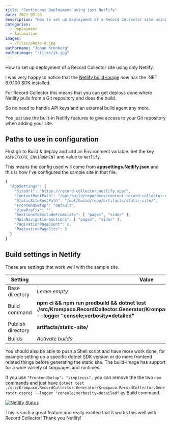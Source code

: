 ```yaml
---
title: "Continuous Deployment using just Netlify"
date: 2021-03-09
description: "How to set up deployment of a Record Collector site using only Netlify."
categories:
  - Deployment
  - Automation
images:
  - /files/photo-8.jpg
authorname: "Johan Kronberg"
authorimage: "/files/jk.jpg"
---
```


How to set up deployment of a Record Collector site using only Netlify.

<!--more-->

I was very happy to notice that the [Netlify build-image](https://github.com/netlify/build-image) now has the .NET 6.0.100 SDK installed.

For Record Collector this means that you can get deploys done where Netlify pulls from a Git repository and does the build.

So no need to handle API keys and an external build agent any more.

You just use the built-in Netlify features to give access to your Git repository when adding your site.

## Paths to use in configuration

First go to Build & deploy and add an Environment variable. Set the key `ASPNETCORE_ENVIRONMENT` and value to `Netlify`.

This means the config used will come from **appsettings.Netlify.json** and this is how I've configured the sample site in that file.

```js
{
  "AppSettings": {
    "SiteUrl": "https://record-collector.netlify.app/",
    "ContentRootPath": "/opt/build/repo/docs/content-record-collector-net/",
    "StaticSiteRootPath": "/opt/build/repo/artifacts/static-site/",
    "FrontendSetup": "default",
    "ViewPrefix": "",
    "SectionsToExcludeFromLists": [ "pages", "sidor" ],
    "MainNavigationSections": [ "pages", "sidor" ],
    "PaginationPageCount": 2,
    "PaginationPageSize": 3
  }
}
```

## Build settings in Netlify

These are settings that work well with the sample site.

| Setting           | Value                                                                                                                                                                   |
| ----------------- | ----------------------------------------------------------------------------------------------------------------------------------------------------------------------- |
| Base directory    | _Leave empty_                                                                                                                                                           |
| Build command     | **npm ci && npm run prodbuild && dotnet test ./src/Krompaco.RecordCollector.Generator/Krompaco.RecordCollector.Generator.csproj --logger "console;verbosity=detailed"** |
| Publish directory | **artifacts/static-site/**                                                                                                                                              |
| Builds            | _Activate builds_                                                                                                                                                       |

You should also be able to push a Shell script and have more work done, for example setting up a specific dotnet SDK version or do more frontend related things before generating the static site. The build-image has support for a wide variety of languages and runtimes.

If you use `"FrontendSetup": "simplecss",` you can remove the the two `npm` commands and just have `dotnet test ./src/Krompaco.RecordCollector.Generator/Krompaco.RecordCollector.Generator.csproj --logger "console;verbosity=detailed"` as Build command.

[![Netlify Status](https://api.netlify.com/api/v1/badges/d83429cd-4060-466a-8491-1afbb1c97149/deploy-status)](https://record-collector.net/)

This is such a great feature and really excited that it works this well with Record Collector! Thank you Netlify!
